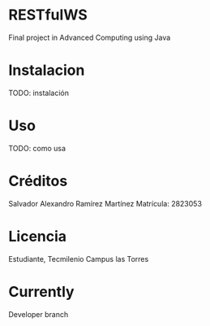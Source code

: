 # RESTfulWS
Final project in Advanced Computing using Java
# Instalacion
TODO: instalación
# Uso
TODO: como usa
# Créditos
Salvador Alexandro Ramírez Martínez
Matrícula: 2823053
# Licencia
Estudiante, Tecmilenio Campus las Torres
# Currently
Developer branch